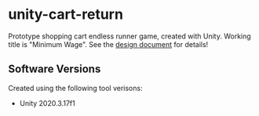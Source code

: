 # unity-cart-return
Prototype shopping cart endless runner game, created with Unity. Working title
is "Minimum Wage". See the [design document](doc/design.md) for details!

## Software Versions
Created using the following tool verisons:
- Unity 2020.3.17f1
